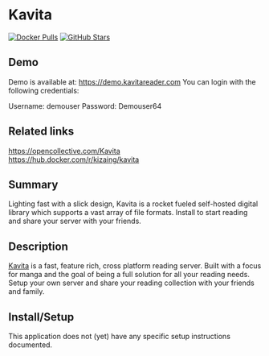 # Kavita
[![Docker Pulls](https://img.shields.io/docker/pulls/kizaing/kavita?style=flat-square&color=607D8B&label=docker%20pulls&logo=docker)](https://hub.docker.com/r/kizaing/kavita)
[![GitHub Stars](https://img.shields.io/github/stars/kareadita/kavita?style=flat-square&color=607D8B&label=github%20stars&logo=github)](https://github.com/Kareadita/Kavita)

## Demo
Demo is available at: https://demo.kavitareader.com
You can login with the following credentials:

Username: demouser
Password: Demouser64

## Related links
https://opencollective.com/Kavita <br>
https://hub.docker.com/r/kizaing/kavita

## Summary
Lighting fast with a slick design, Kavita is a rocket fueled self-hosted digital library which supports a vast array of file formats. Install to start reading and share your server with your friends.

## Description
[Kavita](https://www.kavitareader.com/) is a fast, feature rich, cross platform reading server. Built with a focus for manga and the goal of being a full solution for all your reading needs. Setup your own server and share your reading collection with your friends and family.

## Install/Setup
This application does not (yet) have any specific setup instructions documented. 
